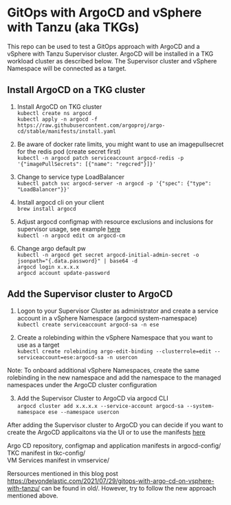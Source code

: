 # GitOps with ArgoCD and vSphere with Tanzu (aka TKGs)

This repo can be used to test a GitOps approach with ArgoCD and a vSphere with Tanzu Supervisor cluster. ArgoCD will be installed in a TKG workload cluster as described below. The Supervisor cluster and vSphere Namespace will be connected as a target. 

## Install ArgoCD on a TKG cluster

1. Install ArgoCD on TKG cluster    
`kubectl create ns argocd`  
`kubectl apply -n argocd -f https://raw.githubusercontent.com/argoproj/argo-cd/stable/manifests/install.yaml`

2. Be aware of docker rate limits, you might want to use an imagepullsecret for the redis pod (create secret first)  
`kubectl -n argocd patch serviceaccount argocd-redis -p '{"imagePullSecrets": [{"name": "regcred"}]}'`

3. Change to service type LoadBalancer  
`kubectl patch svc argocd-server -n argocd -p '{"spec": {"type": "LoadBalancer"}}'`

4. Install argocd cli on your client  
`brew install argocd`

5. Adjust argocd configmap with resource exclusions and inclusions for supervisor usage, see example [here](argocd-config/argocd-cm.yaml)  
`kubectl -n argocd edit cm argocd-cm`

6. Change argo default pw  
`kubectl -n argocd get secret argocd-initial-admin-secret -o jsonpath="{.data.password}" | base64 -d`  
`argocd login x.x.x.x`  
`argocd account update-password`

## Add the Supervisor cluster to ArgoCD

1. Logon to your Supervisor Cluster as administrator and create a service account in a vSphere Namespace (argocd system-namespace)  
`kubectl create serviceaccount argocd-sa -n ese`

2. Create a rolebinding within the vSphere Namespace that you want to use as a target  
`kubectl create rolebinding argo-edit-binding --clusterrole=edit --serviceaccount=ese:argocd-sa -n usercon`

Note: To onboard additional vSphere Namespaces, create the same rolebinding in the new namespace and add the namespace to the managed namespaces under the ArgoCD cluster configuration

3. Add the Supervisor Cluster to ArgoCD via argocd CLI  
`argocd cluster add x.x.x.x --service-account argocd-sa --system-namespace ese --namespace usercon`

After adding the Supervisor cluster to ArgoCD you can decide if you want to create the ArgoCD applicaitons via the UI or to use the manifests [here](argocd-config)

Argo CD repository, configmap and application manifests in argocd-config/  
TKC manifest in tkc-config/  
VM Services manifest in vmservice/  

Rersources mentioned in this blog post https://beyondelastic.com/2021/07/29/gitops-with-argo-cd-on-vsphere-with-tanzu/ can be found in old/. However, try to follow the new approach mentioned above. 
